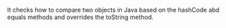 It checks how to compare two objects in Java based on the hashCode abd equals methods and overrides the toString method.
